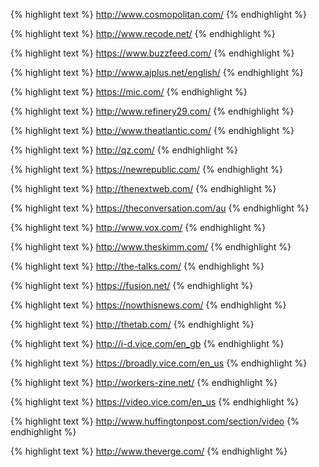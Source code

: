 ---
---

{% highlight text %}
http://www.cosmopolitan.com/
{% endhighlight %}

{% highlight text %}
http://www.recode.net/
{% endhighlight %}

{% highlight text %}
https://www.buzzfeed.com/
{% endhighlight %}

{% highlight text %}
http://www.ajplus.net/english/
{% endhighlight %}

{% highlight text %}
https://mic.com/
{% endhighlight %}

{% highlight text %}
http://www.refinery29.com/
{% endhighlight %}

{% highlight text %}
http://www.theatlantic.com/
{% endhighlight %}

{% highlight text %}
http://qz.com/
{% endhighlight %}

{% highlight text %}
https://newrepublic.com/
{% endhighlight %}

{% highlight text %}
http://thenextweb.com/
{% endhighlight %}

{% highlight text %}
https://theconversation.com/au
{% endhighlight %}

{% highlight text %}
http://www.vox.com/
{% endhighlight %}

{% highlight text %}
http://www.theskimm.com/
{% endhighlight %}

{% highlight text %}
http://the-talks.com/
{% endhighlight %}

{% highlight text %}
https://fusion.net/
{% endhighlight %}

{% highlight text %}
https://nowthisnews.com/
{% endhighlight %}

{% highlight text %}
http://thetab.com/
{% endhighlight %}

{% highlight text %}
http://i-d.vice.com/en_gb
{% endhighlight %}

{% highlight text %}
https://broadly.vice.com/en_us
{% endhighlight %}

{% highlight text %}
http://workers-zine.net/
{% endhighlight %}

{% highlight text %}
https://video.vice.com/en_us
{% endhighlight %}

{% highlight text %}
http://www.huffingtonpost.com/section/video
{% endhighlight %}

{% highlight text %}
http://www.theverge.com/
{% endhighlight %}